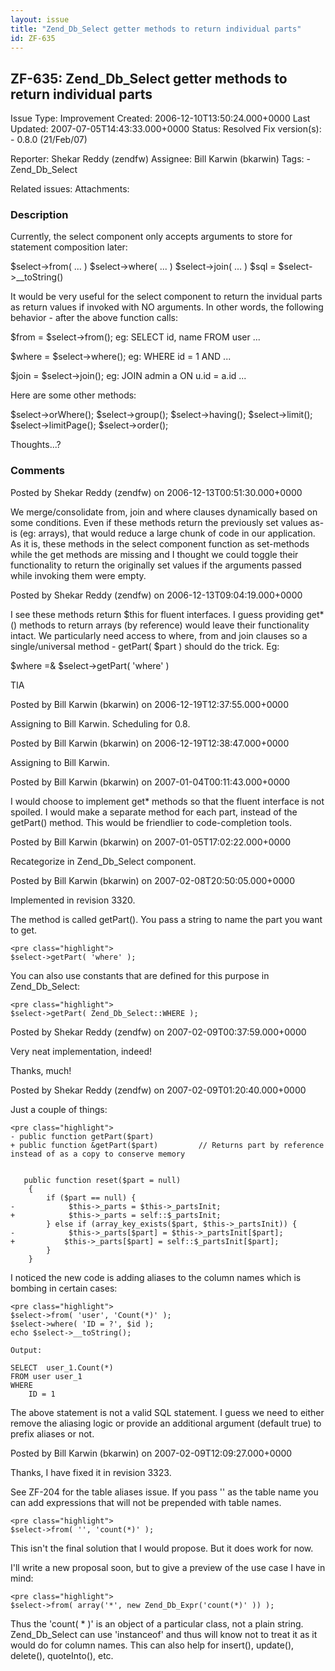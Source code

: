 ```yaml
---
layout: issue
title: "Zend_Db_Select getter methods to return individual parts"
id: ZF-635
---
```


ZF-635: Zend\_Db\_Select getter methods to return individual parts
------------------------------------------------------------------

 Issue Type: Improvement Created: 2006-12-10T13:50:24.000+0000 Last Updated: 2007-07-05T14:43:33.000+0000 Status: Resolved Fix version(s): - 0.8.0 (21/Feb/07)
 
 Reporter:  Shekar Reddy (zendfw)  Assignee:  Bill Karwin (bkarwin)  Tags: - Zend\_Db\_Select
 
 Related issues: 
 Attachments: 
### Description

Currently, the select component only accepts arguments to store for statement composition later:

$select->from( ... ) $select->where( ... ) $select->join( ... ) $sql = $select->\_\_toString()

It would be very useful for the select component to return the invidual parts as return values if invoked with NO arguments. In other words, the following behavior - after the above function calls:

$from = $select->from(); eg: SELECT id, name FROM user ...

$where = $select->where(); eg: WHERE id = 1 AND ...

$join = $select->join(); eg: JOIN admin a ON u.id = a.id ...

Here are some other methods:

$select->orWhere(); $select->group(); $select->having(); $select->limit(); $select->limitPage(); $select->order();

Thoughts...?

 

 

### Comments

Posted by Shekar Reddy (zendfw) on 2006-12-13T00:51:30.000+0000

We merge/consolidate from, join and where clauses dynamically based on some conditions. Even if these methods return the previously set values as-is (eg: arrays), that would reduce a large chunk of code in our application. As it is, these methods in the select component function as set-methods while the get methods are missing and I thought we could toggle their functionality to return the originally set values if the arguments passed while invoking them were empty.

 

 

Posted by Shekar Reddy (zendfw) on 2006-12-13T09:04:19.000+0000

I see these methods return $this for fluent interfaces. I guess providing get\*() methods to return arrays (by reference) would leave their functionality intact. We particularly need access to where, from and join clauses so a single/universal method - getPart( $part ) should do the trick. Eg:

$where =& $select->getPart( 'where' )

TIA

 

 

Posted by Bill Karwin (bkarwin) on 2006-12-19T12:37:55.000+0000

Assigning to Bill Karwin. Scheduling for 0.8.

 

 

Posted by Bill Karwin (bkarwin) on 2006-12-19T12:38:47.000+0000

Assigning to Bill Karwin.

 

 

Posted by Bill Karwin (bkarwin) on 2007-01-04T00:11:43.000+0000

I would choose to implement get\* methods so that the fluent interface is not spoiled. I would make a separate method for each part, instead of the getPart() method. This would be friendlier to code-completion tools.

 

 

Posted by Bill Karwin (bkarwin) on 2007-01-05T17:02:22.000+0000

Recategorize in Zend\_Db\_Select component.

 

 

Posted by Bill Karwin (bkarwin) on 2007-02-08T20:50:05.000+0000

Implemented in revision 3320.

The method is called getPart(). You pass a string to name the part you want to get.

 
    <pre class="highlight">
    $select->getPart( 'where' );


You can also use constants that are defined for this purpose in Zend\_Db\_Select:

 
    <pre class="highlight">
    $select->getPart( Zend_Db_Select::WHERE );


 

 

Posted by Shekar Reddy (zendfw) on 2007-02-09T00:37:59.000+0000

Very neat implementation, indeed!

Thanks, much!

 

 

Posted by Shekar Reddy (zendfw) on 2007-02-09T01:20:40.000+0000

Just a couple of things:

 
    <pre class="highlight">
    - public function getPart($part)
    + public function &getPart($part)         // Returns part by reference instead of as a copy to conserve memory
    
    
       public function reset($part = null)
        {
            if ($part == null) {
    -            $this->_parts = $this->_partsInit;
    +            $this->_parts = self::$_partsInit;
            } else if (array_key_exists($part, $this->_partsInit)) {
    -            $this->_parts[$part] = $this->_partsInit[$part];
    +           $this->_parts[$part] = self::$_partsInit[$part];
            }
        } 


I noticed the new code is adding aliases to the column names which is bombing in certain cases:

 
    <pre class="highlight">
    $select->from( 'user', 'Count(*)' );
    $select->where( 'ID = ?', $id );
    echo $select->__toString();
    
    Output:
    
    SELECT  user_1.Count(*)
    FROM user user_1
    WHERE
        ID = 1


The above statement is not a valid SQL statement. I guess we need to either remove the aliasing logic or provide an additional argument (default true) to prefix aliases or not.

 

 

Posted by Bill Karwin (bkarwin) on 2007-02-09T12:09:27.000+0000

Thanks, I have fixed it in revision 3323.

See ZF-204 for the table aliases issue. If you pass '' as the table name you can add expressions that will not be prepended with table names.

 
    <pre class="highlight">
    $select->from( '', 'count(*)' );


This isn't the final solution that I would propose. But it does work for now.

I'll write a new proposal soon, but to give a preview of the use case I have in mind:

 
    <pre class="highlight">
    $select->from( array('*', new Zend_Db_Expr('count(*)' )) );


Thus the 'count( \* )' is an object of a particular class, not a plain string. Zend\_Db\_Select can use 'instanceof' and thus will know not to treat it as it would do for column names. This can also help for insert(), update(), delete(), quoteInto(), etc.

 

 